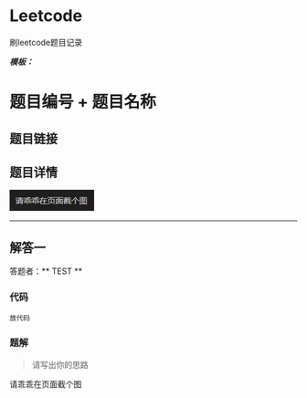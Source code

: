 # Leetcode
刷leetcode题目记录

***模板：*** 


# 题目编号 + 题目名称 
## 题目链接  
[](题目链接)
## 题目详情
![](Code/Img/temp.png)

***
## 解答一
答题者：** TEST **
### 代码
``` （用什么语言）
放代码
```

### 题解

>请写出你的思路


请乖乖在页面截个图
